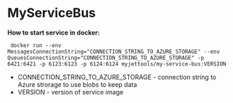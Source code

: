 # MyServiceBus

**How to start service in docker:**

```
 docker run --env MessagesConnectionString="CONNECTION_STRING_TO_AZURE_STORAGE" --env QueuesConnectionString="CONNECTION_STRING_TO_AZURE_STORAGE" -p 6421:6421 -p 6123:6123 -p 6124:6124 myjettools/my-service-bus:VERSION
```

* CONNECTION_STRING_TO_AZURE_STORAGE - connection string to Azure strorage to use blobs to keep data
* VERSION - version of service image
